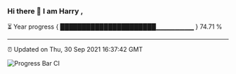 ### Hi there 👋 I am Harry , 

⏳ Year progress { ██████████████████████▁▁▁▁▁▁▁▁ } 74.71 %

---

⏰ Updated on Thu, 30 Sep 2021 16:37:42 GMT

![Progress Bar CI](https://github.com/duykhang68/duykhang68/workflows/Progress%20Bar%20CI/badge.svg)
